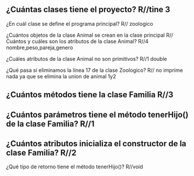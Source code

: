 ¿Cuántas clases tiene el proyecto?
R//tine 3
-
¿En cuál clase se define el programa principal?
R// zoologico

¿Cuántos objetos de la clase Animal se crean en la clase principal
R//
Cuántos y cuáles son los atributos de la clase Animal?
R//4 nombre,peso,pareja,genero

¿Cuáles atributos de la clase Animal no son primitivos?
R//1 double

¿Qué pasa si eliminamos la línea 17 de la clase Zoologico? 
R// no imprime nada ya que se elimina la union de animal 1y2

¿Cuántos métodos tiene la clase Familia
R//3
-
¿Cuántos parámetros tiene el método tenerHijo() de la clase Familia?
R//1
-
¿Cuántos atributos inicializa el constructor de la clase Familia?
R//2
-
¿Qué tipo de retorno tiene el método tenerHijo()?
R//void